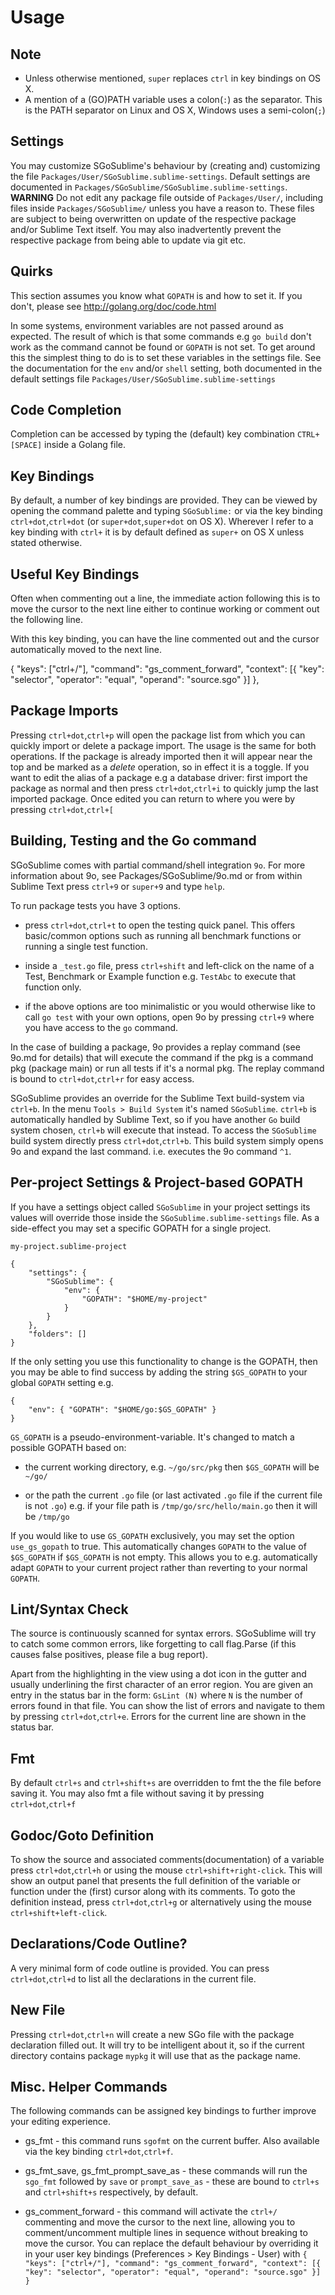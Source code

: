Usage
=====

Note
----

* Unless otherwise mentioned, `super` replaces `ctrl` in key bindings on OS X.
* A mention of a (GO)PATH variable uses a colon(`:`) as the separator.
This is the PATH separator on Linux and OS X, Windows uses a semi-colon(`;`)

Settings
--------

You may customize SGoSublime's behaviour by (creating and) customizing the file `Packages/User/SGoSublime.sublime-settings`. Default settings are documented in `Packages/SGoSublime/SGoSublime.sublime-settings`. **WARNING** Do not edit any package file outside of `Packages/User/`, including files inside `Packages/SGoSublime/` unless you have a reason to. These files are subject to being overwritten on update of the respective package and/or Sublime Text itself. You may also inadvertently prevent the respective package from being able to update via git etc.

Quirks
------

This section assumes you know what `GOPATH` is and how to set it. If you don't, please see http://golang.org/doc/code.html

In some systems, environment variables are not passed around as expected.
The result of which is that some commands e.g `go build` don't work
as the command cannot be found or `GOPATH` is not set. To get around this
the simplest thing to do is to set these variables in the settings file.
See the documentation for the `env` and/or `shell` setting, both documented in the default
settings file `Packages/User/SGoSublime.sublime-settings`

Code Completion
---------------

Completion can be accessed by typing the (default) key combination `CTRL+[SPACE]` inside a Golang file.

Key Bindings
------------

By default, a number of key bindings are provided. They can be viewed by opening the command palette
and typing `SGoSublime:` or via the key binding `ctrl+dot`,`ctrl+dot` (or `super+dot`,`super+dot` on OS X).
Wherever I refer to a key binding with `ctrl+` it is by default defined as `super+` on OS X unless stated otherwise.

Useful Key Bindings
-------------------

Often when commenting out a line, the immediate action following this is to move the cursor to the next line either to continue working or comment out the following line.

With this key binding, you can have the line commented out and the cursor automatically moved to the next line.

{ "keys": ["ctrl+/"], "command": "gs_comment_forward", "context": [{ "key": "selector", "operator": "equal", "operand": "source.sgo" }] },

Package Imports
---------------

Pressing `ctrl+dot`,`ctrl+p` will open the package list from which you can quickly import or delete a package import.
The usage is the same for both operations. If the package is already imported then it will appear near the top
and be marked as a *delete* operation, so in effect it is a toggle. If you want to edit the alias of a package e.g
a database driver: first import the package as normal and then press `ctrl+dot`,`ctrl+i` to quickly jump
the last imported package. Once edited you can return to where you were by pressing `ctrl+dot`,`ctrl+[`

Building, Testing and the Go command
------------------------------------

SGoSublime comes with partial command/shell integration `9o`. For more information about 9o, see Packages/SGoSublime/9o.md
or from within Sublime Text press `ctrl+9` or `super+9` and type `help`.

To run package tests you have 3 options.

* press `ctrl+dot`,`ctrl+t` to open the testing quick panel. This offers basic/common options such
as running all benchmark functions or running a single test function.

* inside a `_test.go` file, press `ctrl+shift` and left-click on the name of a Test, Benchmark or Example
function e.g. `TestAbc` to execute that function only.

* if the above options are too minimalistic or you would otherwise like to call `go test` with your own options,
open 9o by pressing `ctrl+9` where you have access to the `go` command.

In the case of building a package, 9o provides a replay command (see 9o.md for details) that will execute
the command if the pkg is a command pkg (package main) or run all tests if it's a normal pkg.
The replay command is bound to `ctrl+dot`,`ctrl+r` for easy access.

SGoSublime provides an override for the Sublime Text build-system via `ctrl+b`. In the menu `Tools > Build System` it's named `SGoSublime`.
`ctrl+b` is automatically handled by Sublime Text, so if you have another `Go` build system chosen, `ctrl+b`
will execute that instead. To access the `SGoSublime` build system directly press `ctrl+dot`,`ctrl+b`.
This build system simply opens 9o and expand the last command. i.e. executes the 9o command `^1`.

Per-project Settings & Project-based GOPATH
-------------------------------------------

If you have a settings object called `SGoSublime` in your project settings its values will override those
inside the `SGoSublime.sublime-settings` file. As a side-effect you may set a specific GOPATH for a single
project.

`my-project.sublime-project`

	{
	    "settings": {
	        "SGoSublime": {
	            "env": {
	            	"GOPATH": "$HOME/my-project"
	            }
	        }
	    },
	    "folders": []
	}

If the only setting you use this functionality to change is the GOPATH, then you may be able to find
success by adding the string `$GS_GOPATH` to your global `GOPATH` setting e.g.

	{
		"env": { "GOPATH": "$HOME/go:$GS_GOPATH" }
	}


`GS_GOPATH` is a pseudo-environment-variable. It's changed to match a possible GOPATH based on:

* the current working directory, e.g. `~/go/src/pkg` then `$GS_GOPATH` will be `~/go/`

* or the path the current `.go` file (or last activated `.go` file if the current file is not `.go`) e.g. if your file path is `/tmp/go/src/hello/main.go` then it will be `/tmp/go`

If you would like to use `GS_GOPATH` exclusively, you may set the option `use_gs_gopath` to true.
This automatically changes `GOPATH` to the value of `$GS_GOPATH` if `$GS_GOPATH` is not empty.
This allows you to e.g. automatically adapt `GOPATH` to your current project rather than
reverting to your normal `GOPATH`.

Lint/Syntax Check
-----------------

The source is continuously scanned for syntax errors. SGoSublime will try to catch some common errors, like
forgetting to call flag.Parse (if this causes false positives, please file a bug report).

Apart from the highlighting in the view using a dot icon in the gutter and usually underlining the
first character of an error region. You are given an entry in the status bar in the form: `GsLint (N)`
where `N` is the number of errors found in that file. You can show the list of errors and navigate to
them by pressing `ctrl+dot`,`ctrl+e`. Errors for the current line are shown in the status bar.

Fmt
---

By default `ctrl+s` and `ctrl+shift+s` are overridden to fmt the the file before saving it. You may also
fmt a file without saving it by pressing `ctrl+dot`,`ctrl+f`

Godoc/Goto Definition
---------------------

To show the source and associated comments(documentation) of a variable press `ctrl+dot`,`ctrl+h` or
using the mouse `ctrl+shift+right-click`. This will show an output panel that presents the full
definition of the variable or function under the (first) cursor along with its comments.
To goto the definition instead, press `ctrl+dot`,`ctrl+g` or alternatively using the mouse `ctrl+shift+left-click`.

Declarations/Code Outline?
--------------------------

A very minimal form of code outline is provided. You can press `ctrl+dot`,`ctrl+d` to list all the declarations
in the current file.

New File
--------

Pressing `ctrl+dot`,`ctrl+n` will create a new SGo file with the package declaration filled out.
It will try to be intelligent about it, so if the current directory contains package `mypkg` it will use that as the package name.

Misc. Helper Commands
---------------------

The following commands can be assigned key bindings to further improve your editing experience.

* gs_fmt - this command runs `sgofmt` on the current buffer. Also available via the key binding `ctrl+dot`,`ctrl+f`.

* gs_fmt_save, gs_fmt_prompt_save_as - these commands will run the `sgo_fmt` followed by `save` or `prompt_save_as` - these are bound to `ctrl+s` and `ctrl+shift+s` respectively, by default.

* gs_comment_forward - this command will activate the `ctrl+/` commenting and move the cursor to the next line, allowing you to comment/uncomment multiple lines in sequence without breaking to move the cursor. You can replace the default behaviour by overriding it in your user key bindings (Preferences > Key Bindings - User) with `{ "keys": ["ctrl+/"], "command": "gs_comment_forward", "context": [{ "key": "selector", "operator": "equal", "operand": "source.sgo" }] }`
